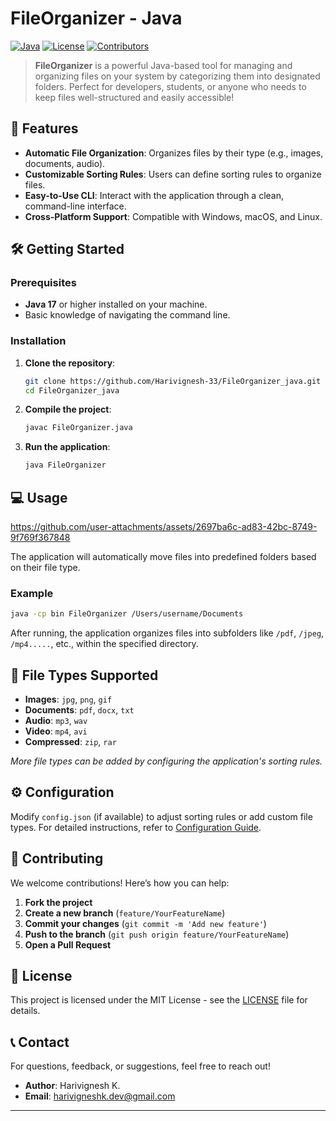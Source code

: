 
# FileOrganizer - Java

[![Java](https://img.shields.io/badge/Java-17-blue.svg)](https://www.oracle.com/java/technologies/javase-jdk17-downloads.html)
[![License](https://img.shields.io/badge/license-MIT-green.svg)](LICENSE)
[![Contributors](https://img.shields.io/github/contributors/Harivignesh-33/FileOrganizer_java)](https://github.com/Harivignesh-33/FileOrganizer_java/graphs/contributors)

> **FileOrganizer** is a powerful Java-based tool for managing and organizing files on your system by categorizing them into designated folders. Perfect for developers, students, or anyone who needs to keep files well-structured and easily accessible!

## 🚀 Features

- **Automatic File Organization**: Organizes files by their type (e.g., images, documents, audio).
- **Customizable Sorting Rules**: Users can define sorting rules to organize files.
- **Easy-to-Use CLI**: Interact with the application through a clean, command-line interface.
- **Cross-Platform Support**: Compatible with Windows, macOS, and Linux.

## 🛠️ Getting Started

### Prerequisites

- **Java 17** or higher installed on your machine.  
- Basic knowledge of navigating the command line.

### Installation

1. **Clone the repository**:
    ```bash
    git clone https://github.com/Harivignesh-33/FileOrganizer_java.git
    cd FileOrganizer_java
    ```

2. **Compile the project**:
    ```bash
    javac FileOrganizer.java
    ```

3. **Run the application**:
    ```bash
    java FileOrganizer
    ```

## 💻 Usage



https://github.com/user-attachments/assets/2697ba6c-ad83-42bc-8749-9f769f367848



The application will automatically move files into predefined folders based on their file type. 

### Example

```bash
java -cp bin FileOrganizer /Users/username/Documents
```

After running, the application organizes files into subfolders like `/pdf`, `/jpeg`, `/mp4.....`, etc., within the specified directory.

## 📁 File Types Supported

- **Images**: `jpg`, `png`, `gif`
- **Documents**: `pdf`, `docx`, `txt`
- **Audio**: `mp3`, `wav`
- **Video**: `mp4`, `avi`
- **Compressed**: `zip`, `rar`
  
*More file types can be added by configuring the application's sorting rules.*

## ⚙️ Configuration

Modify `config.json` (if available) to adjust sorting rules or add custom file types. For detailed instructions, refer to [Configuration Guide](CONFIG.md).

## 🤝 Contributing

We welcome contributions! Here’s how you can help:

1. **Fork the project**
2. **Create a new branch** (`feature/YourFeatureName`)
3. **Commit your changes** (`git commit -m 'Add new feature'`)
4. **Push to the branch** (`git push origin feature/YourFeatureName`)
5. **Open a Pull Request**



## 📜 License

This project is licensed under the MIT License - see the [LICENSE](LICENSE) file for details.

## 📞 Contact

For questions, feedback, or suggestions, feel free to reach out!

- **Author**: Harivignesh K.
- **Email**: harivigneshk.dev@gmail.com

---
